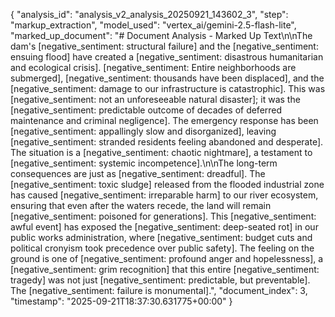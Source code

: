 {
  "analysis_id": "analysis_v2_analysis_20250921_143602_3",
  "step": "markup_extraction",
  "model_used": "vertex_ai/gemini-2.5-flash-lite",
  "marked_up_document": "# Document Analysis - Marked Up Text\n\nThe dam's [negative_sentiment: structural failure] and the [negative_sentiment: ensuing flood] have created a [negative_sentiment: disastrous humanitarian and ecological crisis]. [negative_sentiment: Entire neighborhoods are submerged], [negative_sentiment: thousands have been displaced], and the [negative_sentiment: damage to our infrastructure is catastrophic]. This was [negative_sentiment: not an unforeseeable natural disaster]; it was the [negative_sentiment: predictable outcome of decades of deferred maintenance and criminal negligence]. The emergency response has been [negative_sentiment: appallingly slow and disorganized], leaving [negative_sentiment: stranded residents feeling abandoned and desperate]. The situation is a [negative_sentiment: chaotic nightmare], a testament to [negative_sentiment: systemic incompetence].\n\nThe long-term consequences are just as [negative_sentiment: dreadful]. The [negative_sentiment: toxic sludge] released from the flooded industrial zone has caused [negative_sentiment: irreparable harm] to our river ecosystem, ensuring that even after the waters recede, the land will remain [negative_sentiment: poisoned for generations]. This [negative_sentiment: awful event] has exposed the [negative_sentiment: deep-seated rot] in our public works administration, where [negative_sentiment: budget cuts and political cronyism took precedence over public safety]. The feeling on the ground is one of [negative_sentiment: profound anger and hopelessness], a [negative_sentiment: grim recognition] that this entire [negative_sentiment: tragedy] was not just [negative_sentiment: predictable, but preventable]. The [negative_sentiment: failure is monumental].",
  "document_index": 3,
  "timestamp": "2025-09-21T18:37:30.631775+00:00"
}